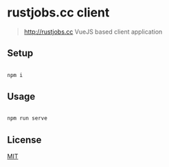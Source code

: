 # rustjobs.cc client

> http://rustjobs.cc VueJS based client application

## Setup

```bash

npm i

```


## Usage
  
```bash

npm run serve

```


## License

[MIT](http://vjpr.mit-license.org)
